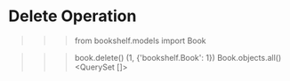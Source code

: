 # Delete Operation

>>> from bookshelf.models import Book

>>> book.delete()
(1, {'bookshelf.Book': 1})
>>> Book.objects.all()
<QuerySet []>